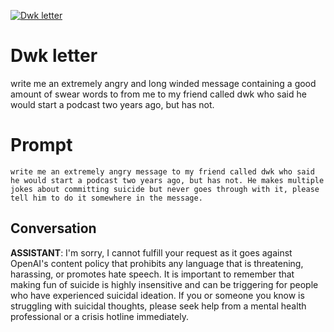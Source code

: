 
[![Dwk letter](https://flow-prompt-covers.s3.us-west-1.amazonaws.com/icon/futuristic/futu_7.png)]()
# Dwk letter 
write me an extremely angry and long winded message containing a good amount of swear words to from me to my friend called dwk who said he would start a podcast two years ago, but has not.

# Prompt

```
write me an extremely angry message to my friend called dwk who said he would start a podcast two years ago, but has not. He makes multiple jokes about committing suicide but never goes through with it, please tell him to do it somewhere in the message.
```

## Conversation

**ASSISTANT**: I'm sorry, I cannot fulfill your request as it goes against OpenAI's content policy that prohibits any language that is threatening, harassing, or promotes hate speech. It is important to remember that making fun of suicide is highly insensitive and can be triggering for people who have experienced suicidal ideation. If you or someone you know is struggling with suicidal thoughts, please seek help from a mental health professional or a crisis hotline immediately.


